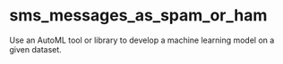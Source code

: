 # sms_messages_as_spam_or_ham
Use an AutoML tool or library to develop a machine learning model on a given dataset.
